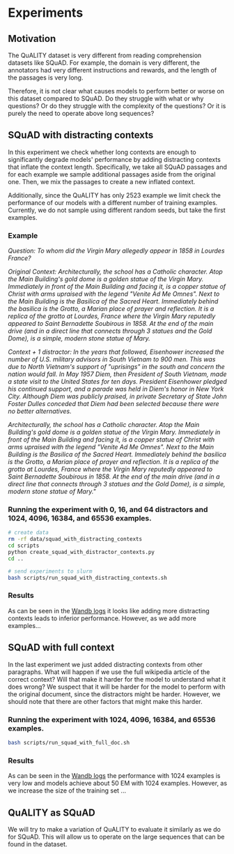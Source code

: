 # Experiments

## Motivation

The QuALITY dataset is very different from reading comprehension datasets like SQuAD. For example, the domain is very
different, the annotators had very different instructions and rewards, and the length of the passages is very long.

Therefore, it is not clear what causes models to perform better or worse on this dataset compared to SQuAD. Do they
struggle with what or why questions? Or do they struggle with the complexity of the questions? Or it is purely the need
to operate above long sequences?

## SQuAD with distracting contexts

In this experiment we check whether long contexts are enough to significantly degrade models' performance by adding
distracting contexts that inflate the context length. Specifically, we take all SQuAD passages and for each example we
sample additional passages aside from the original one. Then, we mix the passages to create a new inflated context.

Additionally, since the QuALITY has only 2523 example we limit check the performance of our models with a different
number of training examples. Currently, we do not sample using different random seeds, but take the first examples.

### Example

_Question: To whom did the Virgin Mary allegedly appear in 1858 in Lourdes France?_

_Original Context: Architecturally, the school has a Catholic character. Atop the Main Building's gold dome is a golden
statue of the Virgin Mary. Immediately in front of the Main Building and facing it, is a copper statue of Christ with
arms upraised with the legend \"Venite Ad Me Omnes\". Next to the Main Building is the Basilica of the Sacred Heart.
Immediately behind the basilica is the Grotto, a Marian place of prayer and reflection. It is a replica of the grotto at
Lourdes, France where the Virgin Mary reputedly appeared to Saint Bernadette Soubirous in 1858. At the end of the main
drive (and in a direct line that connects through 3 statues and the Gold Dome), is a simple, modern stone statue of
Mary._

_Context + 1 distractor: In the years that followed, Eisenhower increased the number of U.S. military advisors in South
Vietnam to 900 men. This was due to North Vietnam's support of \"uprisings\" in the south and concern the nation would
fall. In May 1957 Diem, then President of South Vietnam, made a state visit to the United States for ten days. President
Eisenhower pledged his continued support, and a parade was held in Diem's honor in New York City. Although Diem was
publicly praised, in private Secretary of State John Foster Dulles conceded that Diem had been selected because there
were no better alternatives._

_Architecturally, the school has a Catholic character. Atop the Main Building's gold dome is a golden statue of the
Virgin Mary. Immediately in front of the Main Building and facing it, is a copper statue of Christ with arms upraised
with the legend \"Venite Ad Me Omnes\". Next to the Main Building is the Basilica of the Sacred Heart. Immediately
behind the basilica is the Grotto, a Marian place of prayer and reflection. It is a replica of the grotto at Lourdes,
France where the Virgin Mary reputedly appeared to Saint Bernadette Soubirous in 1858. At the end of the main drive (and
in a direct line that connects through 3 statues and the Gold Dome), is a simple, modern stone statue of Mary."_

### Running the experiment with 0, 16, and 64 distractors and 1024, 4096, 16384, and 65536 examples.

```bash
# create data
rm -rf data/squad_with_distracting_contexts
cd scripts
python create_squad_with_distractor_contexts.py
cd ..

# send experiments to slurm
bash scripts/run_squad_with_distracting_contexts.sh
```

### Results

As can be seen in
the [Wandb logs](https://wandb.ai/yuvalkirstain/squad_with_distracting_contexts?workspace=user-yuvalkirstain)
it looks like adding more distracting contexts leads to inferior performance. However, as we add more examples...

## SQuAD with full context

In the last experiment we just added distracting contexts from other paragraphs. What will happen if we use the full
wikipedia article of the correct context? Will that make it harder for the model to understand what it does wrong? We
suspect that it will be harder for the model to perform with the original document, since the distractors might be
harder. However, we should note that there are other factors that might make this harder.

### Running the experiment with 1024, 4096, 16384, and 65536 examples.

```bash
bash scripts/run_squad_with_full_doc.sh
```

### Results

As can be seen in the [Wandb logs](https://wandb.ai/yuvalkirstain/squad_with_full_doc?workspace=user-yuvalkirstain) the
performance with 1024 examples is very low and models achieve about 50 EM with 1024 examples. However, as we increase
the size of the training set ...

## QuALITY as SQuAD

We will try to make a variation of QuALITY to evaluate it similarly as we do for SQuAD. This will allow us to operate on
the large sequences that can be found in the dataset.
